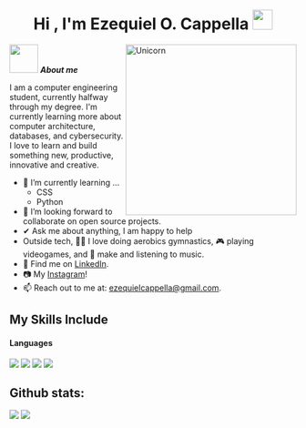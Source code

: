 <h1 align="center"><b>Hi , I'm Ezequiel O. Cappella </b><img src="https://media.giphy.com/media/hvRJCLFzcasrR4ia7z/giphy.gif" width="35"></h1>

<!-- 
**EzeCap7/EzeCap7** is a ✨ _special_ ✨ repository because its `README.md` (this file) appears on your GitHub profile.

Here are some ideas to get you started:

- 🔭 I’m currently working on ...
- 🌱 I’m currently learning ...
- 👯 I’m looking to collaborate on ...
- 🤔 I’m looking for help with ...
- 💬 Ask me about ...
- 📫 How to reach me: ...
- 😄 Pronouns: ...
- ⚡ Fun fact: ...
-->
<img align="right" width=300px alt="Unicorn" src="https://media.giphy.com/media/v1.Y2lkPTc5MGI3NjExNHJ2emxxY3lobjgxcG1iYW00aDY1dXgwanc3NnRrMHByeDdsZWhvNCZlcD12MV9zdGlja2Vyc19zZWFyY2gmY3Q9cw/WFZvB7VIXBgiz3oDXE/giphy.gif" />

<picture><img src = "https://github.com/7oSkaaa/7oSkaaa/blob/main/Images/about_me.gif?raw=true" width = 50px></picture>&nbsp;***About me***

I am a computer engineering student, currently halfway through my degree. I'm currently learning more about computer architecture, databases, and cybersecurity. I love to learn and build something new, productive, innovative and creative.
- 🌱 I’m currently learning ...
  - CSS
  - Python
- 💪 I’m looking forward to collaborate on open source projects.
- ✔ Ask me about anything, I am happy to help<br>
- Outside tech, 🤸‍♂️ I love doing aerobics gymnastics, 🎮 playing videogames, and 🎵 make and listening to music.
- 📄 Find me on <a href="https://www.linkedin.com/in/ezequiel-cappella-8a133b349/">LinkedIn</a>.
- 📷 My <a href="https://www.instagram.com/zeke.cappella/">Instagram</a>!
- 📫 Reach out to me at: <a href="ezequielcappella03@gmail.com">ezequielcappella@gmail.com</a>.

## My Skills Include

<h4> Languages </h4>
<span> 
  <img src="https://img.shields.io/badge/Java-ED8B00?style=for-the-badge&logo=java&logoColor=white">
  <img src="https://img.shields.io/badge/C-00599C?style=for-the-badge&logo=c&logoColor=white">
  <img src="https://img.shields.io/badge/python-3670A0?style=for-the-badge&logo=python&logoColor=ffdd54">
  <img src="https://img.shields.io/badge/HTML-E34F26?style=for-the-badge&logo=java&logoColor=white">
</span>

<h2>Github stats:</h2> 

[![](https://github-readme-stats.vercel.app/api?username=EzeCap7&show_icons=true&theme=tokyonight&hide_border=true&locale=en)](https://github.com/EzeCap7)
[![](https://github-readme-streak-stats.herokuapp.com/?user=EzeCap7&theme=material-palenight)](https://github.com/EzeCap7)
</div>
